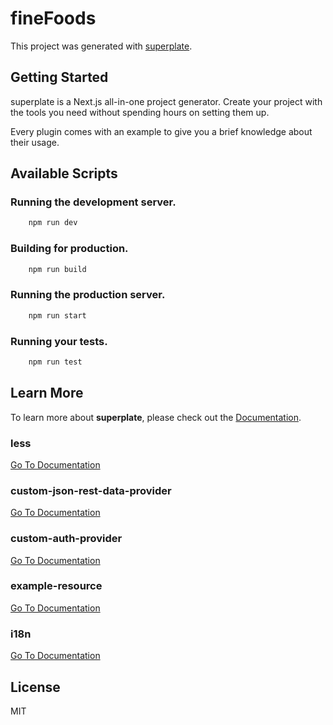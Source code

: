 # fineFoods

This project was generated with [superplate](https://github.com/pankod/superplate).

## Getting Started

superplate is a Next.js all-in-one project generator. Create your project with the tools you need without spending hours on setting them up.

Every plugin comes with an example to give you a brief knowledge about their usage.

## Available Scripts

### Running the development server.

```bash
    npm run dev
```

### Building for production.

```bash
    npm run build
```

### Running the production server.

```bash
    npm run start
```

### Running your tests.

```bash
    npm run test
```

## Learn More

To learn more about **superplate**, please check out the [Documentation](https://github.com/pankod/superplate).

### **less**

[Go To Documentation]()

### **custom-json-rest-data-provider**

[Go To Documentation]()

### **custom-auth-provider**

[Go To Documentation]()

### **example-resource**

[Go To Documentation]()

### **i18n**

[Go To Documentation]()

## License

MIT